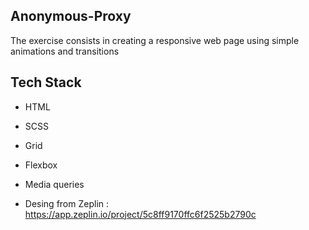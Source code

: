 ## Anonymous-Proxy

The exercise consists in creating a responsive web page using simple animations and transitions

## Tech Stack

- HTML
- SCSS
- Grid
- Flexbox 
- Media queries

- Desing from Zeplin : https://app.zeplin.io/project/5c8ff9170ffc6f2525b2790c
